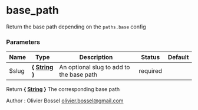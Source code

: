 # base_path

Return the base path depending on the `paths.base` config



### Parameters
Name  |  Type  |  Description  |  Status  |  Default
------------  |  ------------  |  ------------  |  ------------  |  ------------
$slug  |  **{ [String](http://php.net/manual/en/language.types.string.php) }**  |  An optional slug to add to the base path  |  required  |

Return **{ [String](http://php.net/manual/en/language.types.string.php) }** The corresponding base path

Author : Olivier Bossel [olivier.bossel@gmail.com](mailto:olivier.bossel@gmail.com)